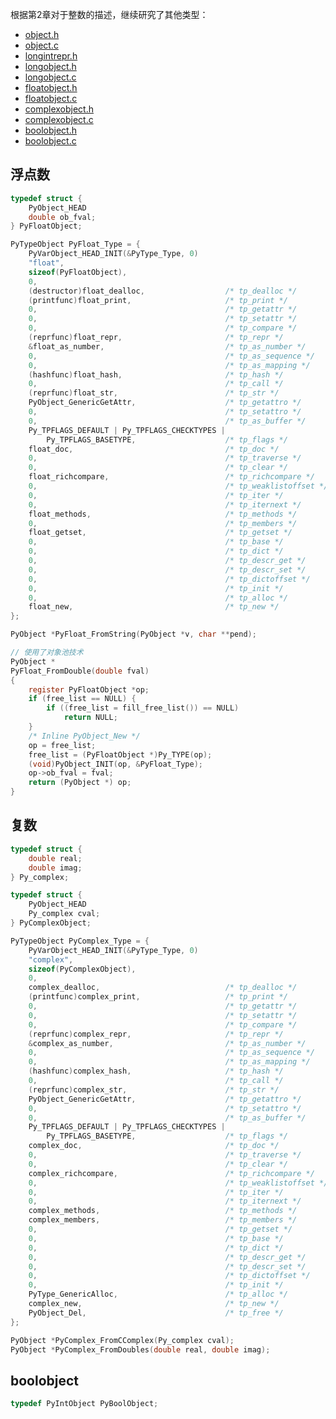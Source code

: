 根据第2章对于整数的描述，继续研究了其他类型：

- [object.h](https://github.com/gaoxinge/cpython/blob/2.7/Include/object.h)
- [object.c](https://github.com/gaoxinge/cpython/blob/2.7/Objects/object.c)
- [longintrepr.h](https://github.com/gaoxinge/cpython/blob/2.7/Include/longintrepr.h)
- [longobject.h](https://github.com/gaoxinge/cpython/blob/2.7/Include/longobject.h)
- [longobject.c](https://github.com/gaoxinge/cpython/blob/2.7/Objects/longobject.c)
- [floatobject.h](https://github.com/gaoxinge/cpython/blob/2.7/Include/floatobject.h)
- [floatobject.c](https://github.com/gaoxinge/cpython/blob/2.7/Objects/floatobject.c)
- [complexobject.h](https://github.com/gaoxinge/cpython/blob/2.7/Include/complexobject.h)
- [complexobject.c](https://github.com/gaoxinge/cpython/blob/2.7/Objects/complexobject.c)
- [boolobject.h](https://github.com/gaoxinge/cpython/blob/2.7/Include/boolobject.h)
- [boolobject.c](https://github.com/gaoxinge/cpython/blob/2.7/Objects/boolobject.c)

## 浮点数

```c
typedef struct {
    PyObject_HEAD
    double ob_fval;
} PyFloatObject;
```

```c
PyTypeObject PyFloat_Type = {
    PyVarObject_HEAD_INIT(&PyType_Type, 0)
    "float",
    sizeof(PyFloatObject),
    0,
    (destructor)float_dealloc,                  /* tp_dealloc */
    (printfunc)float_print,                     /* tp_print */
    0,                                          /* tp_getattr */
    0,                                          /* tp_setattr */
    0,                                          /* tp_compare */
    (reprfunc)float_repr,                       /* tp_repr */
    &float_as_number,                           /* tp_as_number */
    0,                                          /* tp_as_sequence */
    0,                                          /* tp_as_mapping */
    (hashfunc)float_hash,                       /* tp_hash */
    0,                                          /* tp_call */
    (reprfunc)float_str,                        /* tp_str */
    PyObject_GenericGetAttr,                    /* tp_getattro */
    0,                                          /* tp_setattro */
    0,                                          /* tp_as_buffer */
    Py_TPFLAGS_DEFAULT | Py_TPFLAGS_CHECKTYPES |
        Py_TPFLAGS_BASETYPE,                    /* tp_flags */
    float_doc,                                  /* tp_doc */
    0,                                          /* tp_traverse */
    0,                                          /* tp_clear */
    float_richcompare,                          /* tp_richcompare */
    0,                                          /* tp_weaklistoffset */
    0,                                          /* tp_iter */
    0,                                          /* tp_iternext */
    float_methods,                              /* tp_methods */
    0,                                          /* tp_members */
    float_getset,                               /* tp_getset */
    0,                                          /* tp_base */
    0,                                          /* tp_dict */
    0,                                          /* tp_descr_get */
    0,                                          /* tp_descr_set */
    0,                                          /* tp_dictoffset */
    0,                                          /* tp_init */
    0,                                          /* tp_alloc */
    float_new,                                  /* tp_new */
};
```

```c
PyObject *PyFloat_FromString(PyObject *v, char **pend);

// 使用了对象池技术
PyObject *
PyFloat_FromDouble(double fval)
{
    register PyFloatObject *op;
    if (free_list == NULL) {
        if ((free_list = fill_free_list()) == NULL)
            return NULL;
    }
    /* Inline PyObject_New */
    op = free_list;
    free_list = (PyFloatObject *)Py_TYPE(op);
    (void)PyObject_INIT(op, &PyFloat_Type);
    op->ob_fval = fval;
    return (PyObject *) op;
}
```

## 复数

```c
typedef struct {
    double real;
    double imag;
} Py_complex;

typedef struct {
    PyObject_HEAD
    Py_complex cval;
} PyComplexObject;    
```

```c
PyTypeObject PyComplex_Type = {
    PyVarObject_HEAD_INIT(&PyType_Type, 0)
    "complex",
    sizeof(PyComplexObject),
    0,
    complex_dealloc,                            /* tp_dealloc */
    (printfunc)complex_print,                   /* tp_print */
    0,                                          /* tp_getattr */
    0,                                          /* tp_setattr */
    0,                                          /* tp_compare */
    (reprfunc)complex_repr,                     /* tp_repr */
    &complex_as_number,                         /* tp_as_number */
    0,                                          /* tp_as_sequence */
    0,                                          /* tp_as_mapping */
    (hashfunc)complex_hash,                     /* tp_hash */
    0,                                          /* tp_call */
    (reprfunc)complex_str,                      /* tp_str */
    PyObject_GenericGetAttr,                    /* tp_getattro */
    0,                                          /* tp_setattro */
    0,                                          /* tp_as_buffer */
    Py_TPFLAGS_DEFAULT | Py_TPFLAGS_CHECKTYPES |
        Py_TPFLAGS_BASETYPE,                    /* tp_flags */
    complex_doc,                                /* tp_doc */
    0,                                          /* tp_traverse */
    0,                                          /* tp_clear */
    complex_richcompare,                        /* tp_richcompare */
    0,                                          /* tp_weaklistoffset */
    0,                                          /* tp_iter */
    0,                                          /* tp_iternext */
    complex_methods,                            /* tp_methods */
    complex_members,                            /* tp_members */
    0,                                          /* tp_getset */
    0,                                          /* tp_base */
    0,                                          /* tp_dict */
    0,                                          /* tp_descr_get */
    0,                                          /* tp_descr_set */
    0,                                          /* tp_dictoffset */
    0,                                          /* tp_init */
    PyType_GenericAlloc,                        /* tp_alloc */
    complex_new,                                /* tp_new */
    PyObject_Del,                               /* tp_free */
};
```

```c
PyObject *PyComplex_FromCComplex(Py_complex cval);
PyObject *PyComplex_FromDoubles(double real, double imag);
```

## boolobject

```c
typedef PyIntObject PyBoolObject;
```